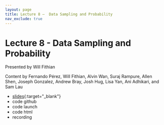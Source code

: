 ```yaml
---
layout: page
title: Lecture 8 –  Data Sampling and Probability
nav_exclude: true
---
```


# Lecture 8 -  Data Sampling and Probability

Presented by Will Fithian

Content by Fernando Pérez, Will Fithian, Alvin Wan, Suraj Rampure, Allen Shen, Joseph Gonzalez, Andrew Bray, Josh Hug, Lisa Yan, Ani Adhikari, and Sam Lau
- [slides](https://docs.google.com/presentation/d/1osVKthRO0RzgmH-o9DfCIWaAox8EWOhXpEYxea1wzic/edit?usp=sharing){:target="_blank"}
- code github
- code launch
- code html
- recording
